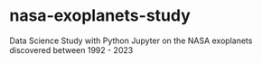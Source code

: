 # nasa-exoplanets-study
Data Science Study with Python Jupyter on the NASA exoplanets discovered between 1992 - 2023
